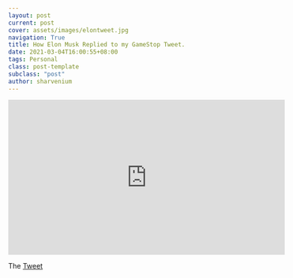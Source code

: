 ```yaml
---
layout: post
current: post
cover: assets/images/elontweet.jpg
navigation: True
title: How Elon Musk Replied to my GameStop Tweet.
date: 2021-03-04T16:00:55+08:00
tags: Personal
class: post-template
subclass: "post"
author: sharvenium
---
```


<iframe width="560" height="315" src="https://www.youtube.com/embed/_eVusPu4YD0" frameborder="0" allow="accelerometer; autoplay; clipboard-write; encrypted-media; gyroscope; picture-in-picture" allowfullscreen></iframe>

The [Tweet](https://twitter.com/Sharvenium/status/1365226203083206657)